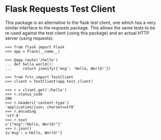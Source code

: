 # Flask Requests Test Client

This package is an alternative to the flask test client, one which has a very similar interface to the *requests* package. This allows the same tests to be re-used against the test client (using this package) and an actual HTTP server (using requests).

```
>>> from flask import Flask
>>> app = Flask(__name__)

>>> @app.route('/hello')
... def hello_world():
...     return jsonify({'msg': 'Hello, World!'})

>>> from frtc import TestClient
>>> client = TestClient(app.test_client)

>>> r = client.get('/hello')
>>> r.status_code
200
>>> r.headers['content-type']
'application/json; charset=utf8'
>>> r.encoding
'utf-8'
>>> r.text
u'{"msg":"Hello, World!"}'
>>> r.json()
{u'msg': u'Hello, World!'}

```